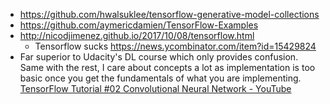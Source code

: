 - https://github.com/hwalsuklee/tensorflow-generative-model-collections
- https://github.com/aymericdamien/TensorFlow-Examples
- http://nicodjimenez.github.io/2017/10/08/tensorflow.html
  - Tensorflow sucks https://news.ycombinator.com/item?id=15429824
- Far superior to Udacity's DL course which only provides confusion. Same with the rest, I care about concepts a lot as implementation is too basic once you get the fundamentals of what you are implementing. [TensorFlow Tutorial #02 Convolutional Neural Network - YouTube](https://www.youtube.com/watch?v=HMcx-zY8JSg&list=PL9Hr9sNUjfsmEu1ZniY0XpHSzl5uihcXZ&index=4)
